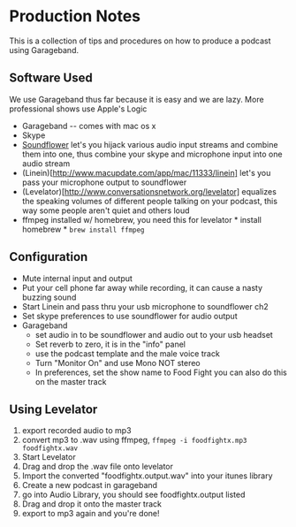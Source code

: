 Production Notes
================

This is a collection of tips and procedures on how to produce a
podcast using Garageband.

Software Used
-------------

We use Garageband thus far because it is easy and we are lazy. More
professional shows use Apple's Logic

* Garageband -- comes with mac os x
* Skype
* [Soundflower](http://www.macupdate.com/app/mac/14067/soundflower)
 let's you hijack various audio input streams and combine them into
 one, thus combine your skype and microphone input into one audio stream
* (Linein)[http://www.macupdate.com/app/mac/11333/linein] let's you
 pass your microphone output to soundflower
* (Levelator)[http://www.conversationsnetwork.org/levelator] equalizes
 the speaking volumes of different people talking on your podcast,
 this way some people aren't quiet and others loud
* ffmpeg installed w/ homebrew, you need this for levelator
      * install homebrew
      * `brew install ffmpeg`


Configuration
-------------

* Mute internal input and output
* Put your cell phone far away while recording, it can cause a nasty
 buzzing sound 
* Start Linein and pass thru your usb microphone to soundflower ch2
* Set skype preferences to use soundflower for audio output
* Garageband
     * set audio in to be soundflower and audio out to your usb
       headset
     * Set reverb to zero, it is in the "info" panel
     * use the podcast template and the male voice track
     * Turn "Monitor On" and use Mono NOT stereo
     * In preferences, set the show name to Food Fight you can also do
       this on the master track 

Using Levelator
---------------
1. export recorded audio to mp3
2. convert mp3 to .wav using ffmpeg,  `ffmpeg -i foodfightx.mp3
foodfightx.wav`
3. Start Levelator
4. Drag and drop the .wav file onto levelator
5. Import the converted "foodfightx.output.wav" into your itunes
library
6. Create a new podcast in garageband
7. go into Audio Library, you should see foodfightx.output listed
8. Drag and drop it onto the master track
9. export to mp3 again and you're done!
  
